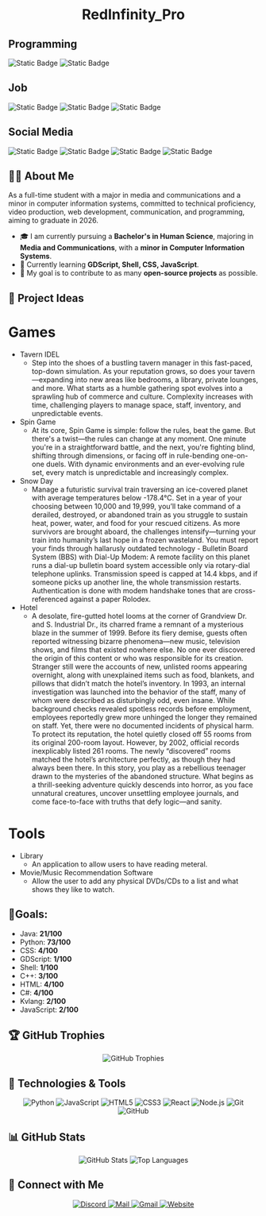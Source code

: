 <h1 align="center">RedInfinity_Pro</h1>

## Programming
<div class="brick-container">
    <div class="brick-row">
        <img alt="Static Badge" src="https://img.shields.io/badge/Github-Follow%20Me-white?style=for-the-badge&logo=github">
        <img alt="Static Badge" src="https://img.shields.io/badge/Stack%20Overflow-Follow%20Me-white?style=for-the-badge&logo=stackoverflow">
    </div>
</div>

## Job
<div class="brick-container">
    <div class="brick-row">
        <img alt="Static Badge" src="https://img.shields.io/badge/Indeed-Resume%20-white?style=for-the-badge&logo=indeed">
        <img alt="Static Badge" src="https://img.shields.io/badge/Monster-Resume%20-white?style=for-the-badge&logo=monster">
        <img alt="Static Badge" src="https://img.shields.io/badge/Linkedin-Resume%20-white?style=for-the-badge&logo=linkedin">
    </div>
</div>

## Social Media
<div class="brick-container">
    <div class="brick-row">
        <img alt="Static Badge" src="https://img.shields.io/badge/Bluesky-Follow%20Me-white?style=for-the-badge&logo=bluesky">
        <img alt="Static Badge" src="https://img.shields.io/badge/Soundcloud-Follow%20Me-white?style=for-the-badge&logo=soundcloud">
        <img alt="Static Badge" src="https://img.shields.io/badge/YouTube-Follow%20Me-white?style=for-the-badge&logo=youtube">
        <img alt="Static Badge" src="https://img.shields.io/badge/Reddit-Follow%20Me-white?style=for-the-badge&logo=reddit">
    </div>
</div>

## 🙋‍♂️ About Me
<p>
  As a full-time student with a major in media and communications and a minor in computer information systems, committed to technical proficiency, video production, web development, communication, and programming, aiming to graduate in 2026.
</p>

- 🎓 I am currently pursuing a **Bachelor's in Human Science**, majoring in **Media and Communications**, with a **minor in Computer Information Systems**.  
- 🌱 Currently learning **GDScript, Shell, CSS, JavaScript**.  
- 🎯 My goal is to contribute to as many **open-source projects** as possible.  

## 📂 Project Ideas

# Games
* Tavern IDEL
    - Step into the shoes of a bustling tavern manager in this fast-paced, top-down simulation. As your reputation grows, so does your tavern—expanding into new areas like bedrooms, a library, private lounges, and more. What starts as a humble gathering spot evolves into a sprawling hub of commerce and culture. Complexity increases with time, challenging players to manage space, staff, inventory, and unpredictable events.
* Spin Game
    - At its core, Spin Game is simple: follow the rules, beat the game. But there's a twist—the rules can change at any moment. One minute you're in a straightforward battle, and the next, you're fighting blind, shifting through dimensions, or facing off in rule-bending one-on-one duels. With dynamic environments and an ever-evolving rule set, every match is unpredictable and increasingly complex.
* Snow Day
    - Manage a futuristic survival train traversing an ice-covered planet with average temperatures below -178.4°C. Set in a year of your choosing between 10,000 and 19,999, you’ll take command of a derailed, destroyed, or abandoned train as you struggle to sustain heat, power, water, and food for your rescued citizens. As more survivors are brought aboard, the challenges intensify—turning your train into humanity’s last hope in a frozen wasteland. You must report your finds through hallarusly outdated technology - Bulletin Board System (BBS) with Dial-Up Modem: A remote facility on this planet runs a dial-up bulletin board system accessible only via rotary-dial telephone uplinks. Transmission speed is capped at 14.4 kbps, and if someone picks up another line, the whole transmission restarts. Authentication is done with modem handshake tones that are cross-referenced against a paper Rolodex.
* Hotel
    - A desolate, fire-gutted hotel looms at the corner of Grandview Dr. and S. Industrial Dr., its charred frame a remnant of a mysterious blaze in the summer of 1999. Before its fiery demise, guests often reported witnessing bizarre phenomena—new music, television shows, and films that existed nowhere else. No one ever discovered the origin of this content or who was responsible for its creation. Stranger still were the accounts of new, unlisted rooms appearing overnight, along with unexplained items such as food, blankets, and pillows that didn’t match the hotel’s inventory. In 1993, an internal investigation was launched into the behavior of the staff, many of whom were described as disturbingly odd, even insane. While background checks revealed spotless records before employment, employees reportedly grew more unhinged the longer they remained on staff. Yet, there were no documented incidents of physical harm. To protect its reputation, the hotel quietly closed off 55 rooms from its original 200-room layout. However, by 2002, official records inexplicably listed 261 rooms. The newly “discovered” rooms matched the hotel’s architecture perfectly, as though they had always been there. In this story, you play as a rebellious teenager drawn to the mysteries of the abandoned structure. What begins as a thrill-seeking adventure quickly descends into horror, as you face unnatural creatures, uncover unsettling employee journals, and come face-to-face with truths that defy logic—and sanity.  

# Tools
* Library
    - An application to allow users to have reading meteral.
* Movie/Music Recommendation Software
    - Allow the user to add any physical DVDs/CDs to a list and what shows they like to watch.

## 🎯Goals:

- Java: **21/100**
- Python: **73/100**
- CSS: **4/100**
- GDScript: **1/100**
- Shell: **1/100**
- C++: **3/100**
- HTML: **4/100**
- C#: **4/100**
- Kvlang: **2/100**
- JavaScript: **2/100**

## 🏆 GitHub Trophies

<p align="center">
  <img src="https://github-profile-trophy.vercel.app/?username=RedInfinityPro&theme=radical" alt="GitHub Trophies">
</p>

## 🚀 Technologies & Tools  
<p align="center">
  <img src="https://img.shields.io/badge/-Python-333333?style=flat&logo=python" alt="Python">
  <img src="https://img.shields.io/badge/-JavaScript-333333?style=flat&logo=javascript" alt="JavaScript">
  <img src="https://img.shields.io/badge/-HTML5-333333?style=flat&logo=html5" alt="HTML5">
  <img src="https://img.shields.io/badge/-CSS3-333333?style=flat&logo=css3" alt="CSS3">
  <img src="https://img.shields.io/badge/-React-333333?style=flat&logo=react" alt="React">
  <img src="https://img.shields.io/badge/-Node.js-333333?style=flat&logo=node.js" alt="Node.js">
  <img src="https://img.shields.io/badge/-Git-333333?style=flat&logo=git" alt="Git">
  <img src="https://img.shields.io/badge/-GitHub-333333?style=flat&logo=github" alt="GitHub">
</p>

## 📊 GitHub Stats

<p align="center">
  <img src="https://github-readme-stats.vercel.app/api?username=RedInfinityPro&show_icons=true&theme=radical" alt="GitHub Stats">
  <img src="https://github-readme-stats.vercel.app/api/top-langs/?username=RedInfinityPro&layout=compact&theme=radical" alt="Top Languages">
</p>

## 🔗 Connect with Me

<p align="center">
    <a href="https://discord.com/channels/RedInfinity_Pro">
        <img src="https://img.shields.io/badge/-Discord-333333?style=flat&logo=discord" alt="Discord">
    </a>
    <a href="mailto:daniel.tower@lander.edu">
        <img src="https://img.shields.io/badge/-Outlook-333333?style=flat&logo=microsoft-outlook" alt="Mail">
    </a>
    <a href="mailto:danieltower101501@gmail.com">
        <img src="https://img.shields.io/badge/-Gmail-333333?style=flat&logo=gmail" alt="Gmail">
    </a>
    <a href="https://danieltower101501.wixsite.com/my-site">
        <img src="https://img.shields.io/badge/-Website-333333?style=flat&logo=google-chrome" alt="Website">
    </a>
</p>
